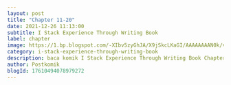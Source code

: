 ```yaml
---
layout: post 
title: "Chapter 11-20"
date: 2021-12-26 11:13:00
subtitle: I Stack Experience Through Writing Book
label: chapter
image: https://1.bp.blogspot.com/-XIbv5zyGhJA/X9jSkcLKaGI/AAAAAAAAN0k/vvq5BI2iJ_4-lGNsqex6UY-IakDpf9ZqwCLcBGAsYHQ/s72-c/21-1590080284.jpg
category: i-stack-experience-through-writing-book
description: baca komik I Stack Experience Through Writing Book Chapter 11-20 bahasa indonesia 
author: Postkomik
blogId: 17610494078979272
---
```

